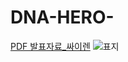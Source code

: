 # DNA-HERO-
[PDF 발표자료_싸이렌](발표자료_싸이렌.pdf)
![표지](https://github.com/DohyunBu/DNA-HEOR-/raw/main/발표자료/발표자료_싸이렌_페이지_01.jpg)
